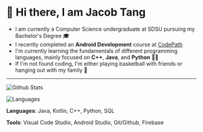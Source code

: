 # 👋 Hi there, I am Jacob Tang 
- I am currently a Computer Science undergraduate at SDSU pursuing my Bachelor's Degree 🎓
- I recently completed an **Android Development** course at [CodePath](https://www.codepath.org/) 
- I'm currently learning the fundamentals of different programming languages, mainly focused on **C++**, **Java**, and **Python** 👨‍💻
- If I'm not found coding, I'm either playing basketball with friends or hanging out with my family 🏀
 _____________________________________________________________________________ 
 
 ![Github Stats](https://github-readme-statistics-six.vercel.app/api?username=JacobTang06&theme=tokyonight&show_icons=true)

 ![Languages](https://github-readme-statistics-six.vercel.app/api/top-langs/?username=JacobTang06&theme=tokyonight&layout=donut-vertical&exclude_repo=github-readme-stats,github-readme-statistics)

**Languages**: Java, Kotlin, C++, Python, SQL 

**Tools**: Visual Code Studio, Android Studio, Git/Github, Firebase
